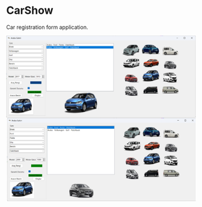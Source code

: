 # CarShow
Car registration form application.

![alt text](https://github.com/omerfdev/CarShow/blob/master/CarShow/Image/GUI.png)

